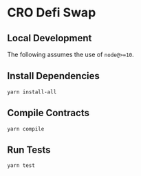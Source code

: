# CRO Defi Swap

## Local Development

The following assumes the use of `node@>=10`.

## Install Dependencies

`yarn install-all`

## Compile Contracts

`yarn compile`

## Run Tests

`yarn test`
